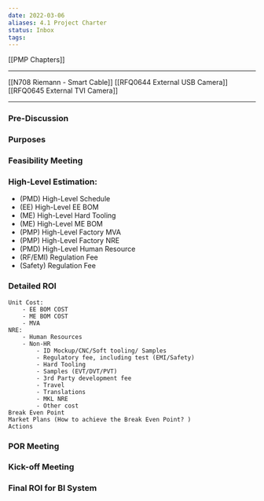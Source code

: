 ```yaml
---
date: 2022-03-06
aliases: 4.1 Project Charter
status: Inbox
tags:
---
```


[[PMP Chapters]]

---

[[N708 Riemann - Smart Cable]]
[[RFQ0644 External USB Camera]]
[[RFQ0645 External TVI Camera]]

---

### Pre-Discussion

### Purposes

### Feasibility Meeting

### High-Level Estimation:
- (PMD) High-Level Schedule
- (EE) High-Level EE BOM
- (ME) High-Level Hard Tooling
- (ME) High-Level ME BOM
- (PMP) High-Level Factory MVA 
- (PMP) High-Level Factory NRE
- (PMD) High-Level Human Resource
- (RF/EMI) Regulation Fee
- (Safety) Regulation Fee

###  Detailed ROI
	Unit Cost:
		- EE BOM COST
		- ME BOM COST
		- MVA
	NRE:
		- Human Resources
		- Non-HR
			- ID Mockup/CNC/Soft tooling/ Samples
			- Regulatory fee, including test (EMI/Safety)
			- Hard Tooling
			- Samples (EVT/DVT/PVT)
			- 3rd Party development fee
			- Travel
			- Translations
			- MKL NRE
			- Other cost
	Break Even Point
	Market Plans (How to achieve the Break Even Point? )
	Actions

### POR Meeting

### Kick-off Meeting

### Final ROI for BI System
